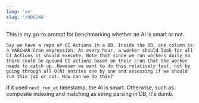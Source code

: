 ```yaml
---
lang: 'en'
slug: '/9D0248'
---
```


This is my go-to prompt for benchmarking whether an AI is smart or not.

```
Say we have a repo of CI Actions in a DB. Inside the DB, one column is a VARCHAR Cron expression. At every hour, a worker should look for all CI Actions it should execute. Note that since we run workers daily so there could be queued CI actions based on their cron that the worker needs to catch up. However we want to do this relatively fast, not by going through all O(N) entries one by one and assessing if we should run this job or not. How can we do this?
```

If it used `next_run_at` timestamp, the AI is smart. Otherwise, such as composite indexing and matching as string parsing in DB, it's dumb.

